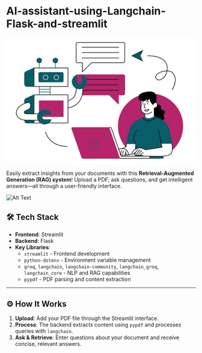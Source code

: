 # AI-assistant-using-Langchain-Flask-and-streamlit

![Alt Text](ai-chatbot-8726176_1280.png)

Easily extract insights from your documents with this **Retrieval-Augmented Generation (RAG) system**! Upload a PDF, ask questions, and get intelligent answers—all through a user-friendly interface.

![Alt Text](DEMO_SHORT.gif)

## 🛠 Tech Stack

- **Frontend**: Streamlit  
- **Backend**: Flask  
- **Key Libraries**:  
  - `streamlit` - Frontend development  
  - `python-dotenv` - Environment variable management  
  - `groq`, `langchain`, `langchain-community`, `langchain_groq`, `langchain_core` - NLP and RAG capabilities  
  - `pypdf` - PDF parsing and content extraction  

---

## ⚙️ How It Works

1. **Upload**: Add your PDF file through the Streamlit interface.  
2. **Process**: The backend extracts content using `pypdf` and processes queries with `langchain`.  
3. **Ask & Retrieve**: Enter questions about your document and receive concise, relevant answers.
